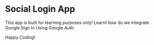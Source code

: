 ﻿# Social Login App
 
 This app is built for learning purposes only!
 Learnt how do we integrate Google Sign In Using Google Auth.
 
 
 Happy Coding!
